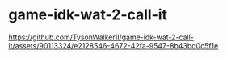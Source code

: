 # game-idk-wat-2-call-it


https://github.com/TysonWalkerII/game-idk-wat-2-call-it/assets/90113324/e2128546-4672-42fa-9547-8b43bd0c5f1e

